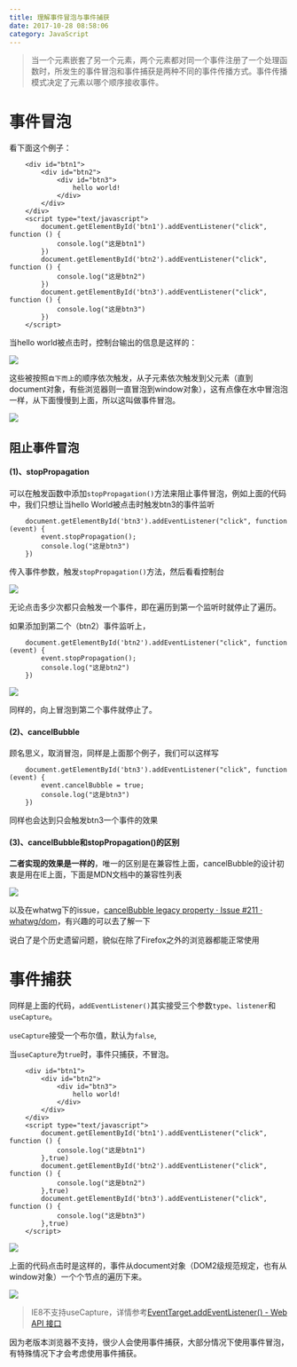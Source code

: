 ```yaml
---
title: 理解事件冒泡与事件捕获
date: 2017-10-28 08:58:06
category: JavaScript
---
```




> 当一个元素嵌套了另一个元素，两个元素都对同一个事件注册了一个处理函数时，所发生的事件冒泡和事件捕获是两种不同的事件传播方式。事件传播模式决定了元素以哪个顺序接收事件。


# 事件冒泡

看下面这个例子：

```
    <div id="btn1">
        <div id="btn2">
            <div id="btn3">
                hello world!
            </div>
        </div>
    </div>
    <script type="text/javascript">
        document.getElementById('btn1').addEventListener("click", function () {
            console.log("这是btn1")
        })
        document.getElementById('btn2').addEventListener("click", function () {
            console.log("这是btn2")
        })
        document.getElementById('btn3').addEventListener("click", function () {
            console.log("这是btn3")
        })
    </script>
```

当hello world被点击时，控制台输出的信息是这样的：

![](/pics/2017/10/2801.png)

这些被按照`自下而上`的顺序依次触发，从子元素依次触发到父元素（直到document对象，有些浏览器则一直冒泡到window对象），这有点像在水中冒泡泡一样，从下面慢慢到上面，所以这叫做事件冒泡。

![](/pics/2017/10/2807.png)


## 阻止事件冒泡

#### (1)、stopPropagation

可以在触发函数中添加`stopPropagation()`方法来阻止事件冒泡，例如上面的代码中，我们只想让当hello World被点击时触发btn3的事件监听

```
    document.getElementById('btn3').addEventListener("click", function (event) {
        event.stopPropagation();
        console.log("这是btn3")
    })
```

传入事件参数，触发`stopPropagation()`方法，然后看看控制台


![](/pics/2017/10/2802.png)

无论点击多少次都只会触发一个事件，即在遍历到第一个监听时就停止了遍历。

如果添加到第二个（btn2）事件监听上，


```
    document.getElementById('btn2').addEventListener("click", function (event) {
        event.stopPropagation();
        console.log("这是btn2")
    })
```


![](/pics/2017/10/2803.png)

同样的，向上冒泡到第二个事件就停止了。

#### (2)、cancelBubble

顾名思义，取消冒泡，同样是上面那个例子，我们可以这样写

```
    document.getElementById('btn3').addEventListener("click", function (event) {
        event.cancelBubble = true;
        console.log("这是btn3")
    })
```

同样也会达到只会触发btn3一个事件的效果

#### (3)、cancelBubble和stopPropagation()的区别

**二者实现的效果是一样的**，唯一的区别是在兼容性上面，cancelBubble的设计初衷是用在IE上面，下面是MDN文档中的兼容性列表


![](/pics/2017/10/2804.png)


以及在whatwg下的issue，[cancelBubble legacy property · Issue #211 · whatwg/dom](https://github.com/whatwg/dom/issues/211)，有兴趣的可以去了解一下

说白了是个历史遗留问题，貌似在除了Firefox之外的浏览器都能正常使用


# 事件捕获

同样是上面的代码，`addEventListener()`其实接受三个参数`type`、`listener`和`useCapture`。

`useCapture`接受一个布尔值，默认为`false`,


当`useCapture`为`true`时，事件只捕获，不冒泡。

```
    <div id="btn1">
        <div id="btn2">
            <div id="btn3">
                hello world!
            </div>
        </div>
    </div>
    <script type="text/javascript">
        document.getElementById('btn1').addEventListener("click", function () {
            console.log("这是btn1")
        },true)
        document.getElementById('btn2').addEventListener("click", function () {
            console.log("这是btn2")
        },true)
        document.getElementById('btn3').addEventListener("click", function () {
            console.log("这是btn3")
        },true)
    </script>
```


![](/pics/2017/10/2806.png)

上面的代码点击时是这样的，事件从document对象（DOM2级规范规定，也有从window对象）一个个节点的遍历下来。


![](/pics/2017/10/2805.png)

> IE8不支持useCapture，详情参考[EventTarget.addEventListener() - Web API 接口](https://developer.mozilla.org/zh-CN/docs/Web/API/EventTarget/addEventListener)

因为老版本浏览器不支持，很少人会使用事件捕获，大部分情况下使用事件冒泡，有特殊情况下才会考虑使用事件捕获。